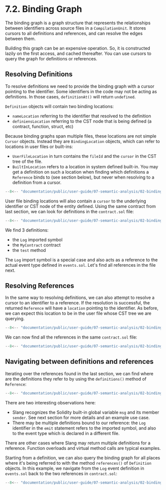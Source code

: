 # 7.2. Binding Graph

The binding graph is a graph structure that represents the relationships between identifiers across source files in a `CompilationUnit`.
It stores cursors to all definitions and references, and can resolve the edges between them.

Building this graph can be an expensive operation. So, it is constructed lazily on the first access, and cached thereafter.
You can use cursors to query the graph for definitions or references.

## Resolving Definitions

To resolve definitions we need to provide the binding graph with a cursor pointing to the identifier. Some identifiers in the code may not be acting as definitions. In those cases, `definitionAt()` will return `undefined`.

`Definition` objects will contain two binding locations:

- `nameLocation` referring to the identifier that resolved to the definition
- `definiensLocation` referring to the CST node that is being defined (a contract, function, struct, etc)

Because binding graphs span multiple files, these locations are not simple `Cursor` objects. Instead they are `BindingLocation` objects, which can refer to locations in user files or built-ins:

- `UserFileLocation` in turn contains the `fileId` and the `cursor` in the CST tree of the file.
- `BuiltInLocation` refers to a location in system defined built-in. You may get a definition on such a location when finding which definitions a `Reference` binds to (see section below), but never when resolving to a definition from a cursor.

```ts title="find-definitions.mts"
--8<-- "documentation/public/user-guide/07-semantic-analysis/02-binding-graph/examples/find-definitions.mts"
```

User file binding locations will also contain a `cursor` to the underlying identifier or CST node of the entity defined. Using the same contract from last section, we can look for definitions in the `contract.sol` file:

```ts title="resolving-definitions.mts"
--8<-- "documentation/public/user-guide/07-semantic-analysis/02-binding-graph/examples/01-resolving-definitions.test.mts"
```

We find 3 definitions:

- the `Log` imported symbol
- the `MyContract` contract
- the `test` method

The `Log` import symbol is a special case and also acts as a reference to the actual event type defined in `events.sol`. Let's find all references in the file next.

## Resolving References

In the same way to resolving definitions, we can also attempt to resolve a cursor to an identifier to a reference. If the resolution is successful, the returned `Reference` will have a `location` pointing to the identifier. As before, we can expect this location to be in the user file whose CST tree we are querying.

```ts title="find-references.mts"
--8<-- "documentation/public/user-guide/07-semantic-analysis/02-binding-graph/examples/find-references.mts"
```

We can now find all the references in the same `contract.sol` file:

```ts title="resolving-references.mts"
--8<-- "documentation/public/user-guide/07-semantic-analysis/02-binding-graph/examples/02-resolving-references.test.mts"
```

## Navigating between definitions and references

Iterating over the references found in the last section, we can find where are the definitions they refer to by using the `definitions()` method of `Reference`:

```ts title="references-to-definitions.mts"
--8<-- "documentation/public/user-guide/07-semantic-analysis/02-binding-graph/examples/03-references-to-definitions.test.mts"
```

There are two interesting observations here:

- Slang recognizes the Solidity built-in global variable `msg` and its member `sender`. See next section for more details and an example use case.
- There may be multiple definitions bound to our reference: the `Log` identifier in the `emit` statement refers to the imported symbol, and also to the event type which is declared in a different file.

There are other cases where Slang may return multiple definitions for a reference. Function overloads and virtual method calls are typical examples.

Starting from a definition, we can also query the binding graph for all places where it's being referred to with the method `references()` of `Definition` objects. In this example, we navigate from the `Log` event definition in `events.sol` back to the two references in `contract.sol`:

```ts title="definitions-to-references.mts"
--8<-- "documentation/public/user-guide/07-semantic-analysis/02-binding-graph/examples/04-definitions-to-references.test.mts"
```
